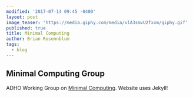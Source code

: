 ```yaml
---
modified: '2017-07-14 09:45 -0400'
layout: post
image_teaser: 'https://media.giphy.com/media/xlA3smvU2fxxm/giphy.gif'
published: true
title: Minimal Computing
author: Brian Rosennblum
tags:
  - blog
---
```

## Minimal Computing Group

ADHO Working Group on [Minimal Computing](https://go-dh.github.io/mincomp/). Website uses Jekyll!
